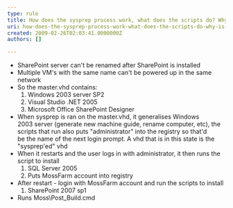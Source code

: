 ```yaml
---
type: rule
title: How does the sysprep process work, what does the scripts do? Why is this process so complicated ?
uri: how-does-the-sysprep-process-work-what-does-the-scripts-do-why-is-this-process-so-complicated-
created: 2009-02-26T02:03:41.0000000Z
authors: []

---
```


 
- SharePoint server can't be renamed after SharePoint is installed
- Multiple VM's with the same name can't be powered up in the same network
- So the master.vhd contains:
    1. Windows 2003 server SP2
    2. Visual Studio .NET 2005
    3. Microsoft Office SharePoint Designer
- When sysprep is ran on the master.vhd, it generalises Windows <br>2003 server (generate new machine guide, rename computer, etc), the <br>scripts that run also puts "administrator" into the registry so that'd <br>be the name of the next login prompt. A vhd that is in this state is the<br> "sysprep'ed" vhd
- When it restarts and the user logs in with administrator, it then runs the script to install
    1. SQL Server 2005
    2. Puts MossFarm account into registry
- After restart - login with MossFarm account and run the scripts to install
    1. SharePoint 2007 sp1
- Runs Moss\Post\_Build.cmd

 
